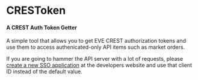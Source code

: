 # CRESToken
#### A CREST Auth Token Getter

A simple tool that allows you to get EVE CREST authorization tokens and use them to access authenicated-only API items such as market orders.

If you are going to hammer the API server with a lot of requests, please [create a new SSO application](https://developers.eveonline.com/applications/create) at the developers website and use that client ID instead of the default value.

